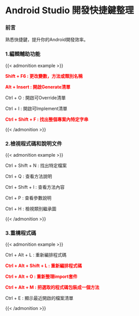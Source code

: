 # Android Studio 開發快捷鍵整理


### 前言

熟悉快捷鍵，提升你的Android開發效率。




### 1.編輯輔助功能
{{< admonition example >}}

**<font color=#FF0000>Shift + F6   :  更改變數，方法或類別名稱</font>**

**<font color=#FF0000>Alt + Insert : 開啟Generate清單</font>**

Ctrl + O : 開啟可Override清單

Ctrl + I : 開啟可Implement清單

**<font color=#FF0000>Ctrl + Shift + F : 找出整個專案內特定字串</font>**

{{< /admonition >}}


### 2.檢視程式碼和說明文件
{{< admonition example >}}

Ctrl + Shift + N : 找出特定檔案

Ctrl + Q : 查看方法說明

Ctrl + Shift + I : 查看方法內容

Ctrl + P : 查看參數說明

Ctrl + H : 檢視類別繼承圖

{{< /admonition >}}

### 3.重構程式碼
{{< admonition example >}}

Ctrl + Alt + L : 重新編排程式碼

**<font color=#FF0000> Ctrl + Alt + Shift + L : 重新編排程式碼</font>**

 **<font color=#FF0000> Ctrl + Alt + O : 重新整理import套件</font>**

 **<font color=#FF0000> Ctrl + Alt + M : 把選取的程式碼包裝成一個方法</font>**

 Ctrl + E : 顯示最近開啟的檔案清單

 {{< /admonition >}}

